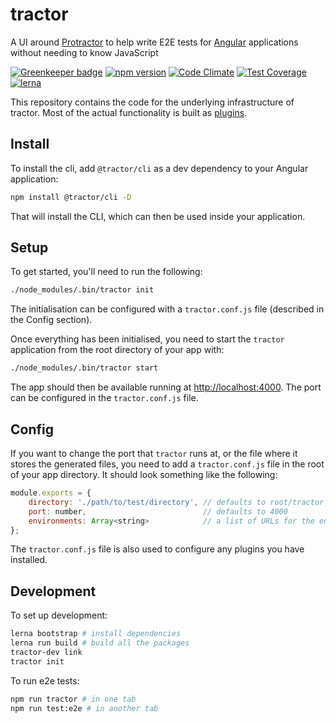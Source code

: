 # tractor

A UI around [Protractor](http://angular.github.io/protractor/) to help write E2E tests for [Angular](https://angular.io/) applications without needing to know JavaScript

[![Greenkeeper badge](https://badges.greenkeeper.io/TradeMe/tractor.svg)](https://greenkeeper.io/)
[![npm version](https://img.shields.io/npm/v/tractor.svg)](https://www.npmjs.com/package/tractor)
[![Code Climate](https://codeclimate.com/github/TradeMe/tractor/badges/gpa.svg)](https://codeclimate.com/github/TradeMe/tractor)
[![Test Coverage](https://codeclimate.com/github/TradeMe/tractor/coverage.svg)](https://codeclimate.com/github/TradeMe/tractor/coverage)
[![lerna](https://img.shields.io/badge/maintained%20with-lerna-cc00ff.svg)](https://github.com/TradeMe/tractor)

This repository contains the code for the underlying infrastructure of tractor. Most of the actual functionality is built as [plugins](https://www.npmjs.com/org/tractor-plugins).

## Install

To install the cli, add `@tractor/cli` as a dev dependency to your Angular application:

```sh
npm install @tractor/cli -D
```

That will install the CLI, which can then be used inside your application.

## Setup

To get started, you'll need to run the following:

```sh
./node_modules/.bin/tractor init
```

The initialisation can be configured with a `tractor.conf.js` file (described in the Config section).

Once everything has been initialised, you need to start the `tractor` application from the root directory of your app with:

```sh
./node_modules/.bin/tractor start
```

The app should then be available running at [http://localhost:4000](http://localhost:4000). The port can be configured in the `tractor.conf.js` file.

## Config

If you want to change the port that `tractor` runs at, or the file where it stores the generated files, you need to add a `tractor.conf.js` file in the root of your app directory. It should look something like the following:

```javascript
module.exports = {
    directory: './path/to/test/directory', // defaults to root/tractor
    port: number,                          // defaults to 4000
    environments: Array<string>            // a list of URLs for the environments to run the tests in
};
```

The `tractor.conf.js` file is also used to configure any plugins you have installed.

## Development

To set up development:

```sh
lerna bootstrap # install dependencies
lerna run build # build all the packages
tractor-dev link
tractor init
```

To run e2e tests:

```sh
npm run tractor # in one tab
npm run test:e2e # in another tab
```
